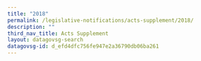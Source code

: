 ```yaml
---
title: "2018"
permalink: /legislative-notifications/acts-supplement/2018/
description: ""
third_nav_title: Acts Supplement
layout: datagovsg-search
datagovsg-id: d_efd4dfc756fe947e2a36790db06ba261
---
```


